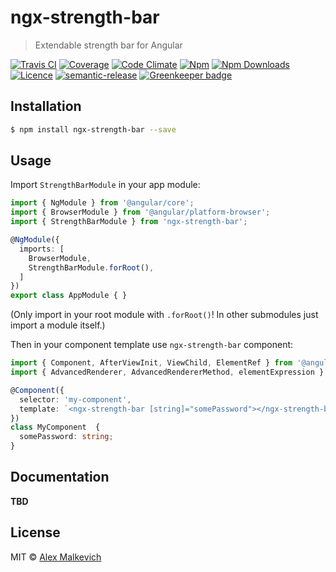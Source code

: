 # ngx-strength-bar

> Extendable strength bar for Angular

[![Travis CI](https://img.shields.io/travis/gund/ngx-strength-bar/master.svg?maxAge=2592000)](https://travis-ci.org/gund/ngx-strength-bar)
[![Coverage](https://img.shields.io/codecov/c/github/gund/ngx-strength-bar.svg?maxAge=2592000)](https://codecov.io/gh/gund/ngx-strength-bar)
[![Code Climate](https://img.shields.io/codeclimate/github/gund/ngx-strength-bar.svg?maxAge=2592000)](https://codeclimate.com/github/gund/ngx-strength-bar)
[![Npm](https://img.shields.io/npm/v/ngx-strength-bar.svg?maxAge=2592000)](https://badge.fury.io/js/ngx-strength-bar)
[![Npm Downloads](https://img.shields.io/npm/dt/ngx-strength-bar.svg?maxAge=2592000)](https://www.npmjs.com/package/ngx-strength-bar)
[![Licence](https://img.shields.io/npm/l/ngx-strength-bar.svg?maxAge=2592000)](https://github.com/gund/ngx-strength-bar/blob/master/LICENSE)
[![semantic-release](https://img.shields.io/badge/%20%20%F0%9F%93%A6%F0%9F%9A%80-semantic--release-e10079.svg)](https://github.com/semantic-release/semantic-release)
[![Greenkeeper badge](https://badges.greenkeeper.io/gund/ngx-strength-bar.svg)](https://greenkeeper.io/)

## Installation

```bash
$ npm install ngx-strength-bar --save
```

## Usage

Import `StrengthBarModule` in your app module:
```ts
import { NgModule } from '@angular/core';
import { BrowserModule } from '@angular/platform-browser';
import { StrengthBarModule } from 'ngx-strength-bar';

@NgModule({
  imports: [
    BrowserModule,
    StrengthBarModule.forRoot(),
  ]
})
export class AppModule { }
```
(Only import in your root module with `.forRoot()`! In other submodules just import a module itself.)

Then in your component template use `ngx-strength-bar` component:
```ts
import { Component, AfterViewInit, ViewChild, ElementRef } from '@angular/core';
import { AdvancedRenderer, AdvancedRendererMethod, elementExpression } from 'ngx-strength-bar';

@Component({
  selector: 'my-component',
  template: `<ngx-strength-bar [string]="somePassword"></ngx-strength-bar>`
})
class MyComponent  {
  somePassword: string;
}
```

## Documentation

**TBD**

## License

MIT © [Alex Malkevich](malkevich.alex@gmail.com)
